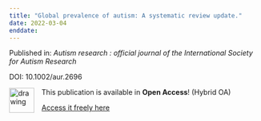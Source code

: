 ```yaml
---
title: "Global prevalence of autism: A systematic review update."
date: 2022-03-04
enddate:
---
```


Published in: *Autism research : official journal of the International Society for Autism Research*

DOI: 10.1002/aur.2696

<img src="https://upload.wikimedia.org/wikipedia/commons/thumb/7/77/Open_Access_logo_PLoS_transparent.svg/800px-Open_Access_logo_PLoS_transparent.svg.png" alt="drawing" width="50" align="left"/> &nbsp;&nbsp;&nbsp;This publication is available in **Open Access**! (Hybrid OA)

&nbsp;&nbsp;&nbsp;[Access it freely here](https://onlinelibrary.wiley.com/doi/pdfdirect/10.1002/aur.2696
)

